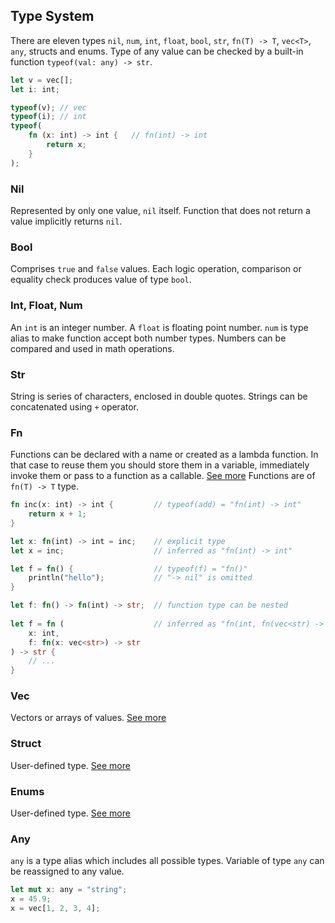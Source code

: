 ## Type System

There are eleven types `nil`, `num`, `int`, `float`, `bool`, `str`, `fn(T) -> T`, `vec<T>`, `any`, structs and enums.
Type of any value can be checked by a built-in function `typeof(val: any) -> str`.

```rust
let v = vec[];
let i: int;

typeof(v); // vec
typeof(i); // int
typeof(
    fn (x: int) -> int {   // fn(int) -> int
        return x;
    }  
); 
```

### Nil
Represented by only one value, `nil` itself. Function that does not return a value implicitly returns `nil`.

### Bool
Comprises `true` and `false` values. Each logic operation, comparison or equality check produces value of type `bool`.

### Int, Float, Num
An `int` is an integer number. A `float` is floating point number.
`num` is type alias to make function accept both number types.
Numbers can be compared and used in math operations.

### Str
String is series of characters, enclosed in double quotes. Strings can be concatenated using `+` operator.

### Fn
Functions can be declared with a name or created as a lambda function. In that case to reuse them you should store them in a variable, immediately invoke them or pass to a function as a callable.  [See more](/README.md#functions)
Functions are of `fn(T) -> T` type.
```rust
fn inc(x: int) -> int {         // typeof(add) = "fn(int) -> int"
    return x + 1;
}

let x: fn(int) -> int = inc;    // explicit type
let x = inc;                    // inferred as "fn(int) -> int"

let f = fn() {                  // typeof(f) = "fn()"
    println("hello");           // "-> nil" is omitted
}

let f: fn() -> fn(int) -> str;  // function type can be nested
    
let f = fn (                    // inferred as "fn(int, fn(vec<str) -> str) -> str
    x: int, 
    f: fn(x: vec<str>) -> str
) -> str {      
    // ...
}
```

### Vec
Vectors or arrays of values. [See more](/README.md#vectors)

### Struct
User-defined type. [See more](/README.md#structs)

### Enums
User-defined type. [See more](/README.md#enums)

### Any
`any` is a type alias which includes all possible types. Variable of type `any` can be reassigned to any value.

```rust
let mut x: any = "string";
x = 45.9;
x = vec[1, 2, 3, 4];
```